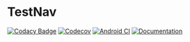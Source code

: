 # TestNav

[![Codacy Badge](https://app.codacy.com/project/badge/Grade/091a0eecdb624f22b78ed2be7605c4c9)](https://www.codacy.com/manual/scsole/TestNav?utm_source=github.com&amp;utm_medium=referral&amp;utm_content=scsole/TestNav&amp;utm_campaign=Badge_Grade)
[![Codecov](https://codecov.io/gh/scsole/TestNav/branch/master/graph/badge.svg)](https://codecov.io/gh/scsole/TestNav)
[![Android CI](https://github.com/scsole/TestNav/workflows/Android%20CI/badge.svg)](https://github.com/scsole/TestNav/actions?query=workflow%3A%22Android+CI%22)
[![Documentation](https://github.com/scsole/TestNav/workflows/Documentation/badge.svg)](https://scsole.github.io/TestNav)
